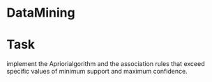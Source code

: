 # DataMining

# Task
implement the Apriorialgorithm and the association rules that exceed specific values of minimum support and maximum confidence. 
